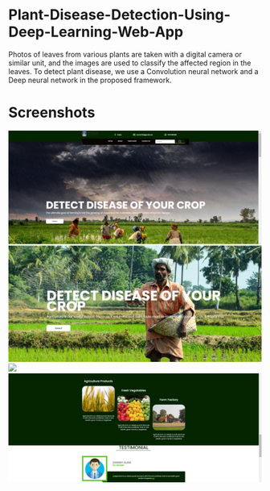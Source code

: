 # Plant-Disease-Detection-Using-Deep-Learning-Web-App
Photos of leaves from various plants are taken with a digital camera or similar unit, and the images are used to classify the affected region in the leaves. To detect plant disease, we use a Convolution neural network and a Deep neural network in the proposed framework.
# Screenshots

![](https://github.com/Danish357/Plant-Disease-Detection-Using-Deep-Learning-Web-App/blob/master/plant/images/screenshot1.jpg)
![](https://github.com/Danish357/Plant-Disease-Detection-Using-Deep-Learning-Web-App/blob/master/plant/images/screenshot2.jpg)
![](https://github.com/Danish357/Plant-Disease-Detection-Using-Deep-Learning-Web-App/blob/master/plant/images/screenshot3.jpg)
![](https://github.com/Danish357/Plant-Disease-Detection-Using-Deep-Learning-Web-App/blob/master/plant/images/screenshot4.jpg)
